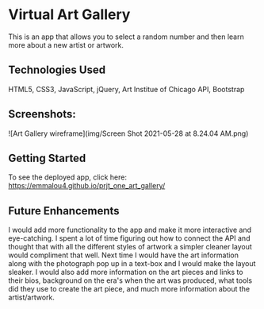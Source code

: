 # Virtual Art Gallery
This is an app that allows you to select a random number and then learn more about a new artist or artwork. 

## Technologies Used
HTML5, CSS3, JavaScript, jQuery, Art Institue of Chicago API, Bootstrap

## Screenshots:
![Art Gallery wireframe](img/Screen Shot 2021-05-28 at 8.24.04 AM.png)

## Getting Started
To see the deployed app, click here: https://emmalou4.github.io/prjt_one_art_gallery/

## Future Enhancements
I would add more functionality to the app and make it more interactive and eye-catching. I spent a lot of time figuring out how to connect the API and thought that with all the different styles of artwork a simpler cleaner layout would compliment that well. Next time I would have the art information along with the photograph pop up in a text-box and I would make the layout sleaker. I would also add more information on the art pieces and links to their bios, background on the era's when the art was produced, what tools did they use to create the art piece, and much more information about the artist/artwork.  


